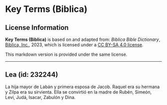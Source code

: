# Key Terms (Biblica)

## License Information

**Key Terms (Biblica)** is based on and adapted from: _Biblica Bible Dictionary_, [Biblica, Inc.](https://www.biblica.com/), 2023, which is licensed under a [CC BY-SA 4.0 license](https://creativecommons.org/licenses/by-sa/4.0/legalcode.en).

This markdown version is provided under the same license.



--------------------------------

## Lea (id: 232244)

La hija mayor de Labán y primera esposa de Jacob. Raquel era su hermana y Zilpa era su sirvienta. Ella se convirtió en la madre de Rubén, Simeón, Leví, Judá, Isacar, Zabulón y Dina.


